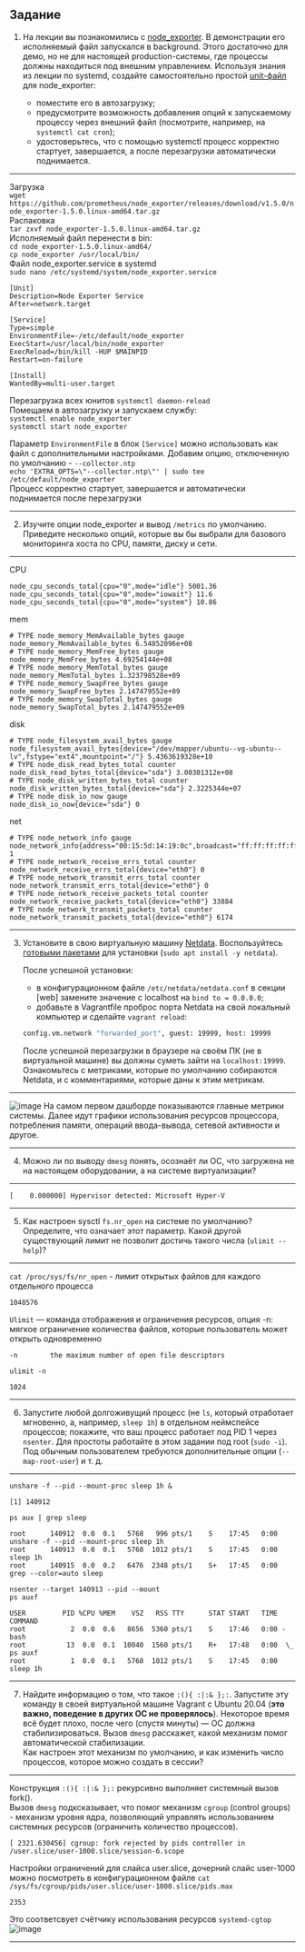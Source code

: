 ## Задание

1. На лекции вы познакомились с [node_exporter](https://github.com/prometheus/node_exporter/releases). В демонстрации его исполняемый файл запускался в background. Этого достаточно для демо, но не для настоящей production-системы, где процессы должны находиться под внешним управлением. Используя знания из лекции по systemd, создайте самостоятельно простой [unit-файл](https://www.freedesktop.org/software/systemd/man/systemd.service.html) для node_exporter:

    * поместите его в автозагрузку;
    * предусмотрите возможность добавления опций к запускаемому процессу через внешний файл (посмотрите, например, на `systemctl cat cron`);
    * удостоверьтесь, что с помощью systemctl процесс корректно стартует, завершается, а после перезагрузки автоматически поднимается.
    
 ----
Загрузка  
`wget https://github.com/prometheus/node_exporter/releases/download/v1.5.0/node_exporter-1.5.0.linux-amd64.tar.gz`  
Распаковка  
`tar zxvf node_exporter-1.5.0.linux-amd64.tar.gz`  
Исполняемый файл перенести в bin:  
`cd node_exporter-1.5.0.linux-amd64/`  
`cp node_exporter /usr/local/bin/`  
Файл node_exporter.service в systemd  
`sudo nano /etc/systemd/system/node_exporter.service`
```
[Unit]
Description=Node Exporter Service
After=network.target

[Service]
Type=simple
EnvironmentFile=-/etc/default/node_exporter 
ExecStart=/usr/local/bin/node_exporter
ExecReload=/bin/kill -HUP $MAINPID
Restart=on-failure

[Install]
WantedBy=multi-user.target
```
Перезагрузка всех юнитов
`systemctl daemon-reload`  
Помещаем в автозагрузку и запускаем службу:  
`systemctl enable node_exporter`  
`systemctl start node_exporter`  

Параметр `EnvironmentFile` в блок `[Service]` можно использовать как файл с дополнительными настройками. Добавим опцию, отключенную по умолчанию - `--collector.ntp`  
`echo 'EXTRA_OPTS=\"--collector.ntp\"' | sudo tee /etc/default/node_exporter`  
Процесс корректно стартует, завершается и автоматически поднимается после перезагрузки

----
 

2. Изучите опции node_exporter и вывод `/metrics` по умолчанию. Приведите несколько опций, которые вы бы выбрали для базового мониторинга хоста по CPU, памяти, диску и сети.

----
CPU
```
node_cpu_seconds_total{cpu="0",mode="idle"} 5001.36
node_cpu_seconds_total{cpu="0",mode="iowait"} 11.6
node_cpu_seconds_total{cpu="0",mode="system"} 10.86
```
mem
```
# TYPE node_memory_MemAvailable_bytes gauge
node_memory_MemAvailable_bytes 6.54852096e+08
# TYPE node_memory_MemFree_bytes gauge
node_memory_MemFree_bytes 4.69254144e+08
# TYPE node_memory_MemTotal_bytes gauge
node_memory_MemTotal_bytes 1.323798528e+09
# TYPE node_memory_SwapFree_bytes gauge
node_memory_SwapFree_bytes 2.147479552e+09
# TYPE node_memory_SwapTotal_bytes gauge
node_memory_SwapTotal_bytes 2.147479552e+09
```
disk
```
# TYPE node_filesystem_avail_bytes gauge
node_filesystem_avail_bytes{device="/dev/mapper/ubuntu--vg-ubuntu--lv",fstype="ext4",mountpoint="/"} 5.4363619328e+10
# TYPE node_disk_read_bytes_total counter
node_disk_read_bytes_total{device="sda"} 3.00301312e+08
# TYPE node_disk_written_bytes_total counter
node_disk_written_bytes_total{device="sda"} 2.3225344e+07
# TYPE node_disk_io_now gauge
node_disk_io_now{device="sda"} 0
```
net
```
# TYPE node_network_info gauge
node_network_info{address="00:15:5d:14:19:0c",broadcast="ff:ff:ff:ff:ff:ff",device="eth0",duplex="full",ifalias="",operstate="up"} 1
# TYPE node_network_receive_errs_total counter
node_network_receive_errs_total{device="eth0"} 0
# TYPE node_network_transmit_errs_total counter
node_network_transmit_errs_total{device="eth0"} 0
# TYPE node_network_receive_packets_total counter
node_network_receive_packets_total{device="eth0"} 33884
# TYPE node_network_transmit_packets_total counter
node_network_transmit_packets_total{device="eth0"} 6174
```
----

3. Установите в свою виртуальную машину [Netdata](https://github.com/netdata/netdata). Воспользуйтесь [готовыми пакетами](https://packagecloud.io/netdata/netdata/install) для установки (`sudo apt install -y netdata`). 
   
   После успешной установки:
   
    * в конфигурационном файле `/etc/netdata/netdata.conf` в секции [web] замените значение с localhost на `bind to = 0.0.0.0`;
    * добавьте в Vagrantfile проброс порта Netdata на свой локальный компьютер и сделайте `vagrant reload`:

    ```bash
    config.vm.network "forwarded_port", guest: 19999, host: 19999
    ```

    После успешной перезагрузки в браузере на своём ПК (не в виртуальной машине) вы должны суметь зайти на `localhost:19999`. Ознакомьтесь с метриками, которые по умолчанию собираются Netdata, и с комментариями, которые даны к этим метрикам.

----
![image](https://user-images.githubusercontent.com/45497624/226575990-2edbd8b3-cec3-46c0-a25d-c46bbd8c9448.png)
На самом первом дашборде показываются главные метрики системы. Далее идут графики использования ресурсов процессора, потребления памяти, операций ввода-вывода, сетевой активности и другое.

----

4. Можно ли по выводу `dmesg` понять, осознаёт ли ОС, что загружена не на настоящем оборудовании, а на системе виртуализации?

----
```
[    0.000000] Hypervisor detected: Microsoft Hyper-V
```
----

5. Как настроен sysctl `fs.nr_open` на системе по умолчанию? Определите, что означает этот параметр. Какой другой существующий лимит не позволит достичь такого числа (`ulimit --help`)?

----
`cat /proc/sys/fs/nr_open` - лимит открытых файлов для каждого отдельного процесса
```
1048576
```
`Ulimit` — команда отображения и ограничения ресурсов, опция -n: мягкое ограничение количества файлов, которые пользователь может открыть одновременно
```
-n        the maximum number of open file descriptors
```
`ulimit -n`
```
1024
```

----

6. Запустите любой долгоживущий процесс (не `ls`, который отработает мгновенно, а, например, `sleep 1h`) в отдельном неймспейсе процессов; покажите, что ваш процесс работает под PID 1 через `nsenter`. Для простоты работайте в этом задании под root (`sudo -i`). Под обычным пользователем требуются дополнительные опции (`--map-root-user`) и т. д.

----

`unshare -f --pid --mount-proc sleep 1h &`
```
[1] 140912
```
`ps aux | grep sleep`
```
root      140912  0.0  0.1   5768   996 pts/1    S    17:45   0:00 unshare -f --pid --mount-proc sleep 1h
root      140913  0.0  0.1   5768  1012 pts/1    S    17:45   0:00 sleep 1h
root      140915  0.0  0.2   6476  2348 pts/1    S+   17:45   0:00 grep --color=auto sleep
```
`nsenter --target 140913 --pid --mount`  
`ps auxf`
```
USER         PID %CPU %MEM    VSZ   RSS TTY      STAT START   TIME COMMAND
root           2  0.0  0.6   8656  5360 pts/1    S    17:46   0:00 -bash
root          13  0.0  0.1  10040  1560 pts/1    R+   17:48   0:00  \_ ps auxf
root           1  0.0  0.1   5768  1012 pts/1    S    17:45   0:00 sleep 1h
```
----

7. Найдите информацию о том, что такое `:(){ :|:& };:`. Запустите эту команду в своей виртуальной машине Vagrant с Ubuntu 20.04 (**это важно, поведение в других ОС не проверялось**). Некоторое время всё будет плохо, после чего (спустя минуты) — ОС должна стабилизироваться. Вызов `dmesg` расскажет, какой механизм помог автоматической стабилизации.  
Как настроен этот механизм по умолчанию, и как изменить число процессов, которое можно создать в сессии?

----
Конструкция `:(){ :|:& };:` рекурсивно выполняет системный вызов fork().  
Вызов `dmesg` подксказывает, что помог механизм `cgroup` (control groups) - механизм уровня ядра, позволяющий управлять использованием системных ресурсов (ограничить количество процессов).
```
[ 2321.630456] cgroup: fork rejected by pids controller in /user.slice/user-1000.slice/session-6.scope
```
Настройки ограничений для слайса user.slice, дочерний слайс user-1000 можно посмотреть в конфигурационном файле `cat /sys/fs/cgroup/pids/user.slice/user-1000.slice/pids.max`
```
2353
```
Это соответсвует счётчику использования ресурсов `systemd-cgtop`
![image](https://user-images.githubusercontent.com/45497624/226831258-7770f534-02c8-49f7-93d7-b730ea6dc895.png)

----
